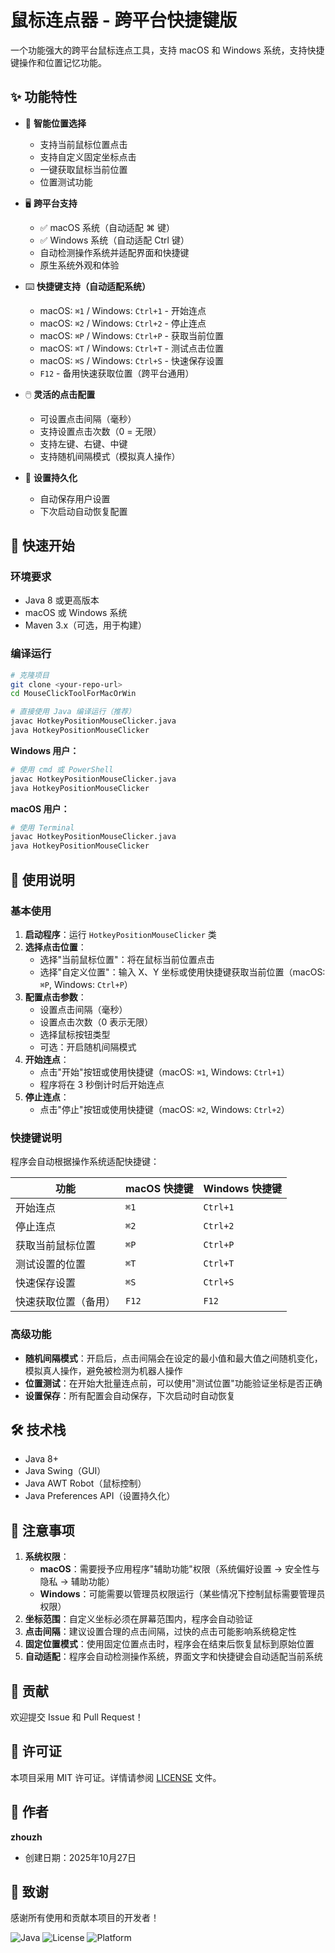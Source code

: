 # 鼠标连点器 - 跨平台快捷键版

一个功能强大的跨平台鼠标连点工具，支持 macOS 和 Windows 系统，支持快捷键操作和位置记忆功能。

## ✨ 功能特性

- 🎯 **智能位置选择**
  - 支持当前鼠标位置点击
  - 支持自定义固定坐标点击
  - 一键获取鼠标当前位置
  - 位置测试功能

- 🖥️ **跨平台支持**
  - ✅ macOS 系统（自动适配 ⌘ 键）
  - ✅ Windows 系统（自动适配 Ctrl 键）
  - 自动检测操作系统并适配界面和快捷键
  - 原生系统外观和体验

- ⌨️ **快捷键支持（自动适配系统）**
  - macOS: `⌘1` / Windows: `Ctrl+1` - 开始连点
  - macOS: `⌘2` / Windows: `Ctrl+2` - 停止连点
  - macOS: `⌘P` / Windows: `Ctrl+P` - 获取当前位置
  - macOS: `⌘T` / Windows: `Ctrl+T` - 测试点击位置
  - macOS: `⌘S` / Windows: `Ctrl+S` - 快速保存设置
  - `F12` - 备用快速获取位置（跨平台通用）

- 🖱️ **灵活的点击配置**
  - 可设置点击间隔（毫秒）
  - 支持设置点击次数（0 = 无限）
  - 支持左键、右键、中键
  - 支持随机间隔模式（模拟真人操作）

- 💾 **设置持久化**
  - 自动保存用户设置
  - 下次启动自动恢复配置

## 🚀 快速开始

### 环境要求

- Java 8 或更高版本
- macOS 或 Windows 系统
- Maven 3.x（可选，用于构建）

### 编译运行

```bash
# 克隆项目
git clone <your-repo-url>
cd MouseClickToolForMacOrWin

# 直接使用 Java 编译运行（推荐）
javac HotkeyPositionMouseClicker.java
java HotkeyPositionMouseClicker
```

**Windows 用户：**
```bash
# 使用 cmd 或 PowerShell
javac HotkeyPositionMouseClicker.java
java HotkeyPositionMouseClicker
```

**macOS 用户：**
```bash
# 使用 Terminal
javac HotkeyPositionMouseClicker.java
java HotkeyPositionMouseClicker
```

## 📖 使用说明

### 基本使用

1. **启动程序**：运行 `HotkeyPositionMouseClicker` 类
2. **选择点击位置**：
   - 选择"当前鼠标位置"：将在鼠标当前位置点击
   - 选择"自定义位置"：输入 X、Y 坐标或使用快捷键获取当前位置（macOS: `⌘P`, Windows: `Ctrl+P`）
3. **配置点击参数**：
   - 设置点击间隔（毫秒）
   - 设置点击次数（0 表示无限）
   - 选择鼠标按钮类型
   - 可选：开启随机间隔模式
4. **开始连点**：
   - 点击"开始"按钮或使用快捷键（macOS: `⌘1`, Windows: `Ctrl+1`）
   - 程序将在 3 秒倒计时后开始连点
5. **停止连点**：
   - 点击"停止"按钮或使用快捷键（macOS: `⌘2`, Windows: `Ctrl+2`）

### 快捷键说明

程序会自动根据操作系统适配快捷键：

| 功能 | macOS 快捷键 | Windows 快捷键 |
|------|-------------|---------------|
| 开始连点 | `⌘1` | `Ctrl+1` |
| 停止连点 | `⌘2` | `Ctrl+2` |
| 获取当前鼠标位置 | `⌘P` | `Ctrl+P` |
| 测试设置的位置 | `⌘T` | `Ctrl+T` |
| 快速保存设置 | `⌘S` | `Ctrl+S` |
| 快速获取位置（备用） | `F12` | `F12` |

### 高级功能

- **随机间隔模式**：开启后，点击间隔会在设定的最小值和最大值之间随机变化，模拟真人操作，避免被检测为机器人操作
- **位置测试**：在开始大批量连点前，可以使用"测试位置"功能验证坐标是否正确
- **设置保存**：所有配置会自动保存，下次启动时自动恢复

## 🛠️ 技术栈

- Java 8+
- Java Swing（GUI）
- Java AWT Robot（鼠标控制）
- Java Preferences API（设置持久化）

## 📝 注意事项

1. **系统权限**：
   - **macOS**：需要授予应用程序"辅助功能"权限（系统偏好设置 → 安全性与隐私 → 辅助功能）
   - **Windows**：可能需要以管理员权限运行（某些情况下控制鼠标需要管理员权限）
2. **坐标范围**：自定义坐标必须在屏幕范围内，程序会自动验证
3. **点击间隔**：建议设置合理的点击间隔，过快的点击可能影响系统稳定性
4. **固定位置模式**：使用固定位置点击时，程序会在结束后恢复鼠标到原始位置
5. **自动适配**：程序会自动检测操作系统，界面文字和快捷键会自动适配当前系统

## 🤝 贡献

欢迎提交 Issue 和 Pull Request！

## 📄 许可证

本项目采用 MIT 许可证。详情请参阅 [LICENSE](LICENSE) 文件。

## 👤 作者

**zhouzh**

- 创建日期：2025年10月27日

## 🙏 致谢

感谢所有使用和贡献本项目的开发者！

![Java](https://img.shields.io/badge/Java-8+-orange)
![License](https://img.shields.io/badge/license-MIT-blue)
![Platform](https://img.shields.io/badge/platform-macOS%20%7C%20Windows-lightgrey)
